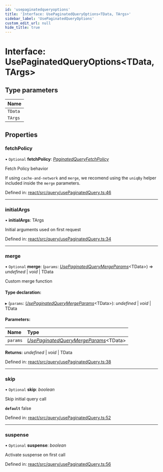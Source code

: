 ```yaml
---
id: 'usepaginatedqueryoptions'
title: 'Interface: UsePaginatedQueryOptions<TData, TArgs>'
sidebar_label: 'UsePaginatedQueryOptions'
custom_edit_url: null
hide_title: true
---
```


# Interface: UsePaginatedQueryOptions<TData, TArgs\>

## Type parameters

| Name    |
| :------ |
| `TData` |
| `TArgs` |

## Properties

### fetchPolicy

• `Optional` **fetchPolicy**: [_PaginatedQueryFetchPolicy_](../modules.md#paginatedqueryfetchpolicy)

Fetch Policy behavior

If using `cache-and-network` and `merge`, we recomend using the `uniqBy` helper included inside the `merge` parameters.

Defined in: [react/src/query/usePaginatedQuery.ts:46](https://github.com/PabloSzx/gqless/blob/master/packages/react/src/query/usePaginatedQuery.ts#L46)

---

### initialArgs

• **initialArgs**: TArgs

Initial arguments used on first request

Defined in: [react/src/query/usePaginatedQuery.ts:34](https://github.com/PabloSzx/gqless/blob/master/packages/react/src/query/usePaginatedQuery.ts#L34)

---

### merge

• `Optional` **merge**: (`params`: [_UsePaginatedQueryMergeParams_](usepaginatedquerymergeparams.md)<TData\>) => _undefined_ \| _void_ \| TData

Custom merge function

#### Type declaration:

▸ (`params`: [_UsePaginatedQueryMergeParams_](usepaginatedquerymergeparams.md)<TData\>): _undefined_ \| _void_ \| TData

#### Parameters:

| Name     | Type                                                                      |
| :------- | :------------------------------------------------------------------------ |
| `params` | [_UsePaginatedQueryMergeParams_](usepaginatedquerymergeparams.md)<TData\> |

**Returns:** _undefined_ \| _void_ \| TData

Defined in: [react/src/query/usePaginatedQuery.ts:38](https://github.com/PabloSzx/gqless/blob/master/packages/react/src/query/usePaginatedQuery.ts#L38)

---

### skip

• `Optional` **skip**: _boolean_

Skip initial query call

**`default`** false

Defined in: [react/src/query/usePaginatedQuery.ts:52](https://github.com/PabloSzx/gqless/blob/master/packages/react/src/query/usePaginatedQuery.ts#L52)

---

### suspense

• `Optional` **suspense**: _boolean_

Activate suspense on first call

Defined in: [react/src/query/usePaginatedQuery.ts:56](https://github.com/PabloSzx/gqless/blob/master/packages/react/src/query/usePaginatedQuery.ts#L56)

